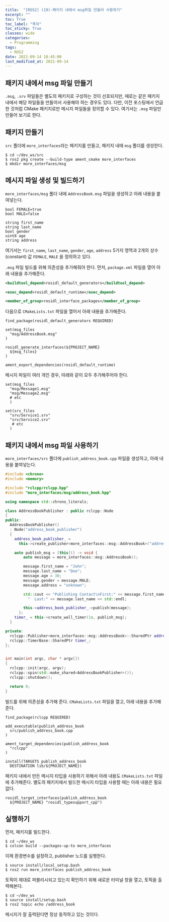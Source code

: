 ```yaml
---
title:  "[ROS2] (19)-패키지 내에서 msg파일 만들어 사용하기"
excerpt: ""
toc: True
toc_label: "목차"
toc_sticky: True
classes: wide
categories:
  - Programming
tags:
  - ROS2
date: 2021-09-14 18:45:00
last_modified_at: 2021-09-14
---
```


## 패키지 내에서 msg 파일 만들기
`.msg`, `.srv` 파일들은 별도의 패키지로 구성하는 것이 선호되지만, 때로는 같은 패키지 내에서 해당 파일들을 만들어서 사용해야 하는 경우도 있다. 다만, 이전 포스팅에서 언급한 것처럼 CMake 패키지로만 메시지 파일들을 정의할 수 있다. 여기서는 `.msg` 파일만 만들어 보기로 한다.

## 패키지 만들기
`src` 폴더에 `more_interfaces`라는 패키지를 만들고, 패키지 내에 `msg` 폴더를 생성한다.

```
$ cd ~/dev_ws/src
$ ros2 pkg create --build-type ament_cmake more_interfaces
$ mkdir more_interfaces/msg
```

## 메시지 파일 생성 및 빌드하기

`more_interfaces/msg` 폴더 내에 `AddressBook.msg` 파일을 생성하고 아래 내용을 붙여넣는다.

```
bool FEMALE=true
bool MALE=false

string first_name
string last_name
bool gender
uint8 age
string address
```

여기서는 `first_name`, `last_name`, `gender`, `age`, `address` 5가지 영역과 2개의 상수(constant) 값 `FEMALE`, `MALE` 을 정의하고 있다.

`.msg` 파일 빌드를 위해 의존성을 추가해줘야 한다. 먼저, `package.xml` 파일을 열어 아래 내용을 추가해준다.

```xml
<buildtool_depend>rosidl_default_generators</buildtool_depend>

<exec_depend>rosidl_default_runtime</exec_depend>

<member_of_group>rosidl_interface_packages</member_of_group>
```

다음으로 `CMakeLists.txt` 파일을 열어서 아래 내용을 추가해준다.

```
find_package(rosidl_default_generators REQUIRED)

set(msg_files
  "msg/AddressBook.msg"
)

rosidl_generate_interfaces(${PROJECT_NAME}
  ${msg_files}
)

ament_export_dependencies(rosidl_default_runtime)
```

메시지 파일이 여러 개인 경우, 아래와 같이 모두 추가해주어야 한다.

```
set(msg_files
  "msg/Message1.msg"
  "msg/Message2.msg"
  # etc
  )

set(srv_files
  "srv/Service1.srv"
  "srv/Service2.srv"
   # etc
  )
```

## 패키지 내에서 msg 파일 사용하기
`more_interfaces/src` 폴더에 `publish_address_book.cpp` 파일을 생성하고, 아래 내용을 붙여넣는다.

```cpp
#include <chrono>
#include <memory>

#include "rclcpp/rclcpp.hpp"
#include "more_interfaces/msg/address_book.hpp"

using namespace std::chrono_literals;

class AddressBookPublisher : public rclcpp::Node
{
public:
  AddressBookPublisher()
  : Node("address_book_publisher")
  {
    address_book_publisher_ =
      this->create_publisher<more_interfaces::msg::AddressBook>("address_book", 10);

    auto publish_msg = [this]() -> void {
        auto message = more_interfaces::msg::AddressBook();

        message.first_name = "John";
        message.last_name = "Doe";
        message.age = 30;
        message.gender = message.MALE;
        message.address = "unknown";

        std::cout << "Publishing Contact\nFirst:" << message.first_name <<
          "  Last:" << message.last_name << std::endl;

        this->address_book_publisher_->publish(message);
      };
    timer_ = this->create_wall_timer(1s, publish_msg);
  }

private:
  rclcpp::Publisher<more_interfaces::msg::AddressBook>::SharedPtr address_book_publisher_;
  rclcpp::TimerBase::SharedPtr timer_;
};


int main(int argc, char * argv[])
{
  rclcpp::init(argc, argv);
  rclcpp::spin(std::make_shared<AddressBookPublisher>());
  rclcpp::shutdown();

  return 0;
}
```

빌드를 위해 의존성을 추가해 준다. `CMakeLists.txt` 파일을 열고, 아래 내용을 추가해준다.

```
find_package(rclcpp REQUIRED)

add_executable(publish_address_book
  src/publish_address_book.cpp
)

ament_target_dependencies(publish_address_book
  "rclcpp"
)

install(TARGETS publish_address_book
  DESTINATION lib/${PROJECT_NAME})
```

패키지 내에서 만든 메시지 타입을 사용하기 위해서 아래 내용도 `CMakeLists.txt` 파일에 추가해준다. 별도의 패키지에서 빌드한 메시지 타입을 사용할 때는 아래 내용은 필요없다.

```
rosidl_target_interfaces(publish_address_book
  ${PROJECT_NAME} "rosidl_typesupport_cpp")
```

## 실행하기
먼저, 패키지를 빌드한다.

```
$ cd ~/dev_ws
$ colcon build --packages-up-to more_interfaces
```

이제 환경변수를 설정하고, publisher 노드를 실행한다.

```
$ source install/local_setup.bash
$ ros2 run more_interfaces publish_address_book
```

토픽이 제대로 퍼블리시되고 있는지 확인하기 위해 새로운 터미널 창을 열고, 토픽을 출력해본다.

```
$ cd ~/dev_ws
$ source install/setup.bash
$ ros2 topic echo /address_book
```

메시지가 잘 출력된다면 정상 동작하고 있는 것이다.